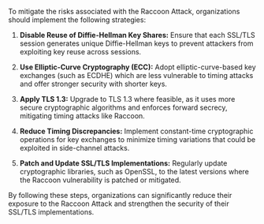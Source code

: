 To mitigate the risks associated with the Raccoon Attack, organizations should implement the following strategies:

1. **Disable Reuse of Diffie-Hellman Key Shares:** Ensure that each SSL/TLS session generates unique Diffie-Hellman keys to prevent attackers from exploiting key reuse across sessions.

2. **Use Elliptic-Curve Cryptography (ECC):** Adopt elliptic-curve-based key exchanges (such as ECDHE) which are less vulnerable to timing attacks and offer stronger security with shorter keys.

3. **Apply TLS 1.3:** Upgrade to TLS 1.3 where feasible, as it uses more secure cryptographic algorithms and enforces forward secrecy, mitigating timing attacks like Raccoon.

4. **Reduce Timing Discrepancies:** Implement constant-time cryptographic operations for key exchanges to minimize timing variations that could be exploited in side-channel attacks.

5. **Patch and Update SSL/TLS Implementations:** Regularly update cryptographic libraries, such as OpenSSL, to the latest versions where the Raccoon vulnerability is patched or mitigated.

By following these steps, organizations can significantly reduce their exposure to the Raccoon Attack and strengthen the security of their SSL/TLS implementations.